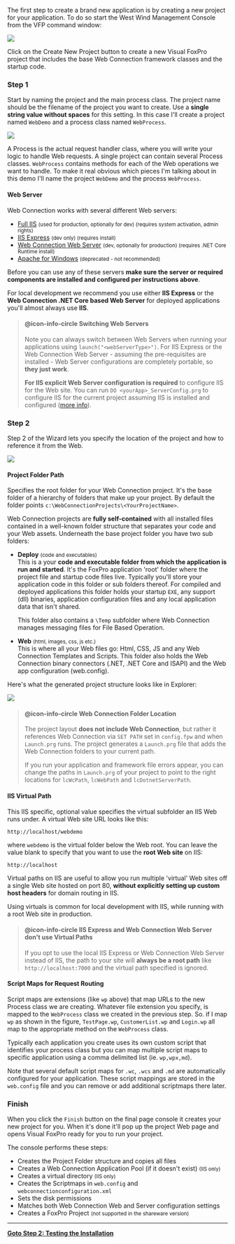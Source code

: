 ﻿The first step to create a brand new application is by creating a new project for your application. To do so start the West Wind Management Console from the VFP command window:

![](//images/managementconsole/consolemain.png)


Click on the Create New Project button to create a new Visual FoxPro project that includes the base Web Connection framework classes and the startup code.

### Step 1
Start by naming the project and the main process class. The project name should be the filename of the project you want to create. Use a **single string value without spaces** for this setting. In this case I'll create a project named `WebDemo` and a process class named `WebProcess`.

![](IMAGES/ManagementConsole/NewProj1.png)

A Process is the actual request handler class, where you will write your logic to handle Web 
requests. A single project can contain several Process classes. `WebProcess` contains methods for each of the Web operations we want to handle. To make it real obvious which pieces I'm talking about in this demo  I'll name the project `WebDemo` and the process `WebProcess`.

#### Web Server
Web Connection works with several different Web servers:

* [Full IIS](VFPS://Topic/_22F0XKBMQ) <small>(used for production, optionally for dev) (requires system activation, admin rights)</small>
* [IIS Express](VFPS://Topic/_3NJ01RJ5N) <small>(dev only) (requires install)</small>
* [Web Connection Web Server](VFPS://Topic/_5LW0YSXQ9) <small>(dev, optionally for production) (requires .NET Core Runtime install)</small>
* [Apache for Windows](VFPS://Topic/_1EM0YFUTX) <small>(deprecated - not recommended)</small>

Before you can use any of these servers **make sure the server or required components are installed and configured per instructions above**. 

For local development we recommend you use either **IIS Express** or the **Web Connection .NET Core based Web Server** for deployed applications you'll almost always use **IIS**.

> #### @icon-info-circle Switching Web Servers
> Note you can always switch between Web Servers when running your applications using `launch("<webServerType>")`. For IIS Express or the Web Connection Web Server - assuming the pre-requisites are installed - Web Server configurations are completely portable, so **they just work**. 
> 
> **For IIS explicit Web Server configuration is required** to configure IIS for the Web site. You can run `DO <yourApp>_ServerConfig.prg` to configure IIS for the current project assuming IIS is installed and configured ([more info](VFPS://Topic/_60S0MJ4LJ)).

### Step 2
Step 2 of the Wizard lets you specify the location of the project and how to reference it from the Web. 

![](IMAGES/ManagementConsole/NewProj2.png)


#### Project Folder Path
Specifies the root folder for your Web Connection project. It's the base folder of a hierarchy of folders that make up your project. By default the folder points `c:\WebConnectionProjects\<YourProjectName>`. 

Web Connection projects are **fully self-contained** with all installed files contained in a well-known folder structure that separates your code and your Web assets. Underneath the base project folder you have two sub folders:

* **Deploy** <small>(code and executables)</small>  
This is a your **code and executable folder from which the application is run and started**. It's the FoxPro application 'root' folder where the project file and startup code files live. Typically you'll store your application code in this folder or sub folders thereof. For compiled and deployed applications this folder holds your startup `EXE`, any support (dll) binaries, application configuration files and any local application data that isn't shared.

  This folder also contains a `\Temp` subfolder where Web Connection manages messaging files for File Based Operation.


* **Web**  <small>(html, images, css, js etc.)</small>  
This is where all your Web files go: Html, CSS, JS and any Web Connection Templates and Scripts. This folder also holds the Web Connection binary connectors (.NET, .NET Core and ISAPI) and the Web app configuration (web.config).


Here's what the generated project structure looks like in Explorer:

![](IMAGES/ManagementConsole/NewProj2_1.png)

> #### @icon-info-circle Web Connection Folder Location
> The project layout **does not include Web Connection**, but rather it references Web Connection via `SET PATH` set in `config.fpw` and when `Launch.prg` runs. The project generates a `Launch.prg` file that adds the Web Connection folders to your current path.
>
> If you run your application and framework file errors appear, you can change the paths in `Launch.prg` of your project to point to the right locations for `lcWcPath`, `lcWebPath` and `lcDotnetServerPath`.

#### IIS Virtual Path
This IIS specific, optional value specifies the virtual subfolder an IIS Web runs under. A virtual Web site URL looks like this:

```
http://localhost/webdemo
```

where `webdemo` is the virtual folder below the Web root. You can leave the value blank to specify that you want to use the **root Web site** on IIS:

```
http://localhost
```

Virtual paths on IIS are useful to allow you run multiple 'virtual' Web sites off a single Web site hosted on port 80, **without explicitly setting up custom host headers** for domain routing in IIS. 

Using virtuals is common for local development with IIS, while running with a root Web site in production.

> #### @icon-info-circle IIS Express and Web Connection Web Server don't use Virtual Paths
> If you opt to use the local IIS Express or Web Connection Web Server instead of IIS, the path to your site will **always be a root path** like `http://localhost:7000` and the virtual path specified is ignored.

#### Script Maps for Request Routing
Script maps are extensions (like `wp` above) that map URLs to the new Process class we are creating. Whatever file extension you specify, is mapped to the `WebProcess` class we created in the previous step. So. if I map `wp` as shown in the figure, `TestPage.wp`, `CustomerList.wp` and `Login.wp` all map to the appropriate method on the `WebProcess` class. 

Typically each application you create uses its own custom script that identifies your process class but you can map multiple script maps to specific application using a comma delimited list (ie. `wp,wpx,md`).

Note that several default script maps for `.wc`, `.wcs` and `.md` are automatically configured for your application. These script mappings are stored in the `web.config` file and you can remove or add additional scriptmaps there later. 

### Finish
When you click the `Finish` button on the final page console it creates your new project for you. When it's done it'll pop up the project Web page and opens Visual FoxPro ready for you to run your project.

The console performs these steps:

* Creates the Project Folder structure and copies all files
* Creates a Web Connection Application Pool (if it doesn't exist) <small>(IIS only)</small>
* Creates a virtual directory <small>(IIS only)</small>
* Creates the Scriptmaps in `web.config` and `webconnectionconfiguration.xml`
* Sets the disk permissions 
* Matches both Web Connection Web and Server configuration settings
* Creates a FoxPro Project  <small>(not supported in the shareware version)</small>



---
**[Goto Step 2: Testing the Installation](VFPS://Topic/_S8G18D8KJ)**